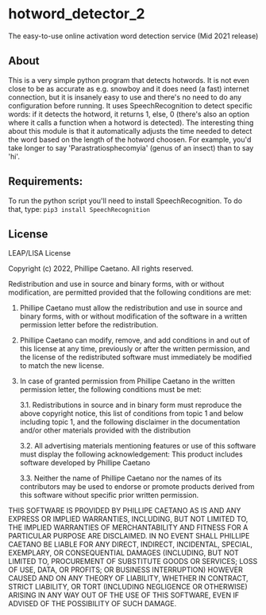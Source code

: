 # hotword_detector_2
The easy-to-use online activation word detection service (Mid 2021 release)

## About
This is a very simple python program that detects hotwords. It is not even close to be as accurate as e.g. snowboy and it does need (a fast) internet connection, but it is insanely easy to use and there's no need to do any configuration before running. It uses SpeechRecognition to detect specific words: if it detects the hotword, it returns 1, else, 0 (there's also an option where it calls a function when a hotword is detected). The interesting thing about this module is that it automatically adjusts the time needed to detect the word based on the length of the hotword choosen. For example, you'd take longer to say 'Parastratiosphecomyia' (genus of an insect) than to say 'hi'.

## Requirements:
To run the python script you'll need to install SpeechRecognition. To do that, type:
`pip3 install SpeechRecognition`

## License
LEAP/LISA License

Copyright (c) 2022, Phillipe Caetano. All rights reserved.

Redistribution and use in source and binary forms, with or without modification, 
are permitted provided that the following conditions are met:

1. Phillipe Caetano must allow the redistribution and use in source and binary 
   forms, with or without modification of the software in a written permission 
   letter before the redistribution.

2. Phillipe Caetano can modify, remove, and add conditions in and out of this 
   license at any time, previously or after the written permission, and the 
   license of the redistributed software must immediately be modified to match 
   the new license.

3. In case of granted permission from Phillipe Caetano in the written permission 
   letter, the following conditions must be met:

   3.1. Redistributions in source and in binary form must reproduce the above 
        copyright notice, this list of conditions from topic 1 and below including 
        topic 1, and the following disclaimer in the documentation and/or other 
        materials provided with the distribution

   3.2. All advertising materials mentioning features or use of this software must 
        display the following acknowledgement: This product includes software 
        developed by Phillipe Caetano

   3.3. Neither the name of Phillipe Caetano nor the names of its contributors may 
        be used to endorse or promote products derived from this software without 
        specific prior written permission.

THIS SOFTWARE IS PROVIDED BY PHILLIPE CAETANO AS IS AND ANY EXPRESS OR IMPLIED WARRANTIES, 
INCLUDING, BUT NOT LIMITED TO, THE IMPLIED WARRANTIES OF MERCHANTABILITY AND FITNESS FOR A 
PARTICULAR PURPOSE ARE DISCLAIMED. IN NO EVENT SHALL PHILLIPE CAETANO BE LIABLE FOR ANY 
DIRECT, INDIRECT, INCIDENTAL, SPECIAL, EXEMPLARY, OR CONSEQUENTIAL DAMAGES (INCLUDING, BUT 
NOT LIMITED TO, PROCUREMENT OF SUBSTITUTE GOODS OR SERVICES; LOSS OF USE, DATA, OR PROFITS; 
OR BUSINESS INTERRUPTION) HOWEVER CAUSED AND ON ANY THEORY OF LIABILITY, WHETHER IN CONTRACT, 
STRICT LIABILITY, OR TORT (INCLUDING NEGLIGENCE OR OTHERWISE) ARISING IN ANY WAY OUT OF THE 
USE OF THIS SOFTWARE, EVEN IF ADVISED OF THE POSSIBILITY OF SUCH DAMAGE.
